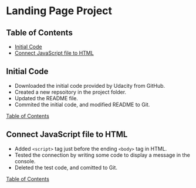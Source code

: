 # Landing Page Project

## Table of Contents

* [Initial Code](#initial-code)
* [Connect JavaScript file to HTML](#connect-javascript-file-to-html)

## Initial Code

- Downloaded the initial code provided by Udacity from GitHub.
- Created a new repsoitory in the project folder.
- Updated the README file.
- Commited the initial code, and modified README to Git.

[Table of Contents](#table-of-contents)

## Connect JavaScript file to HTML

- Added `<script>` tag just before the ending `<body>` tag in HTML.
- Tested the connection by writing some code to display a message in the console.
- Deleted the test code, and comitted to Git.

[Table of Contents](#table-of-contents)